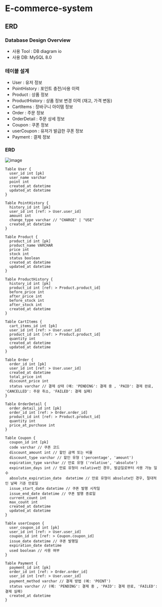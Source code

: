 # E-commerce-system

## ERD

### Database Design Overview

-   사용 Tool : DB diagram io
-   사용 DB: MySQL 8.0

### 테이블 설계

-   User : 유저 정보
-   PointHistory : 포인트 충전/사용 이력
-   Product : 상품 정보
-   ProductHistory : 상품 정보 변경 이력 (재고, 가격 변동)
-   CartItems : 장바구니 아이템 정보
-   Order : 주문 정보
-   OrderDetail : 주문 상세 정보
-   Coupon : 쿠폰 정보
-   userCoupon : 유저가 발급한 쿠폰 정보
-   Payment : 결제 정보

### ERD

![image](https://github.com/user-attachments/assets/0e8ade1e-720c-4655-b5ec-7aada116271e)

```dbml
Table User {
  user_id int [pk]
  user_name varchar
  point int
  created_at datetime
  updated_at datetime
}

Table PointHistory {
  history_id int [pk]
  user_id int [ref: > User.user_id]
  amount int
  change_type varchar // "CHARGE" | "USE"
  created_at datetime
}

Table Product {
  product_id int [pk]
  product_name VARCHAR
  price int
  stock int
  status boolean
  created_at datetime
  updated_at datetime
}

Table ProductHistory {
  history_id int [pk]
  product_id int [ref: > Product.product_id]
  before_price int
  after_price int
  before_stock int
  after_stock int
  created_at datetime
}

Table CartItems {
  cart_items_id int [pk]
  user_id int [ref: > User.user_id]
  product_id int [ref: > Product.product_id]
  quantity int
  created_at datetime
  updated_at datetime
}

Table Order {
  order_id int [pk]
  user_id int [ref: > User.user_id]
  created_at datetime
  total_price int
  discount_price int
  status varchar // 결제 상태 (예: 'PENDING': 결제 중 , 'PAID': 결제 완료, 'CANCELLED': 주문 취소, 'FAILED': 결제 실패)
}

Table OrderDetail {
  order_detail_id int [pk]
  order_id int [ref: > Order.order_id]
  product_id int [ref: > Product.product_id]
  quantity int
  price_at_purchase int
}

Table Coupon {
  coupon_id int [pk]
  code varchar // 쿠폰 코드
  discount_amount int // 할인 금액 또는 비율
  discount_type varchar // 할인 유형 ('percentage', 'amount')
  expiration_type varchar // 만료 유형 ('relative', 'absolute')
  expiration_days int // 만료 유형이 relative인 경우, 발급일로부터 사용 가능 일수
  absolute_expiration_date  datetime // 만료 유형이 absolute인 경우, 절대적인 날짜 기준 만료일
  issue_start_date datetime // 쿠폰 발행 시작일
  issue_end_date datetime // 쿠폰 발행 종료일
  current_count int
  max_count int
  created_at datetime
  updated_at datetime
}

Table userCoupon {
  user_coupon_id int [pk]
  user_id int [ref: > User.user_id]
  coupon_id int [ref: > Coupon.coupon_id]
  issue_date datetime // 쿠폰 발행일
  expiration_date datetime
  used boolean // 사용 여부
}

Table Payment {
  payment_id int [pk]
  order_id int [ref: > Order.order_id]
  user_id int [ref: > User.user_id]
  payment_method varchar // 결제 방법 (예: 'POINT')
  status varchar // (예: 'PENDING': 결제 중 , 'PAID': 결제 완료, 'FAILED': 결제 실패)
  created_at datetime
}
```
